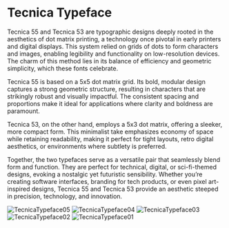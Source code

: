 # Tecnica Typeface

Tecnica 55 and Tecnica 53 are typographic designs deeply rooted in the aesthetics of dot matrix printing, a technology once pivotal in early printers and digital displays. This system relied on grids of dots to form characters and images, enabling legibility and functionality on low-resolution devices. The charm of this method lies in its balance of efficiency and geometric simplicity, which these fonts celebrate.

Tecnica 55 is based on a 5x5 dot matrix grid. Its bold, modular design captures a strong geometric structure, resulting in characters that are strikingly robust and visually impactful. The consistent spacing and proportions make it ideal for applications where clarity and boldness are paramount.

Tecnica 53, on the other hand, employs a 5x3 dot matrix, offering a sleeker, more compact form. This minimalist take emphasizes economy of space while retaining readability, making it perfect for tight layouts, retro digital aesthetics, or environments where subtlety is preferred.

Together, the two typefaces serve as a versatile pair that seamlessly blend form and function. They are perfect for technical, digital, or sci-fi-themed designs, evoking a nostalgic yet futuristic sensibility. Whether you’re creating software interfaces, branding for tech products, or even pixel art-inspired designs, Tecnica 55 and Tecnica 53 provide an aesthetic steeped in precision, technology, and innovation.

![TecnicaTypeface05](https://github.com/user-attachments/assets/4fc1680c-71da-4d02-8eb4-d8e44a1fa82c)
![TecnicaTypeface04](https://github.com/user-attachments/assets/f14f699b-a795-4cb5-9368-4824a13085e6)
![TecnicaTypeface03](https://github.com/user-attachments/assets/b081cf33-1f7e-41ca-8f33-695dd4e3b736)
![TecnicaTypeface02](https://github.com/user-attachments/assets/a139fb0c-b90d-42bf-912e-884f45700351)
![TecnicaTypeface01](https://github.com/user-attachments/assets/dda42423-bf67-4276-a1b7-e55862766932)
